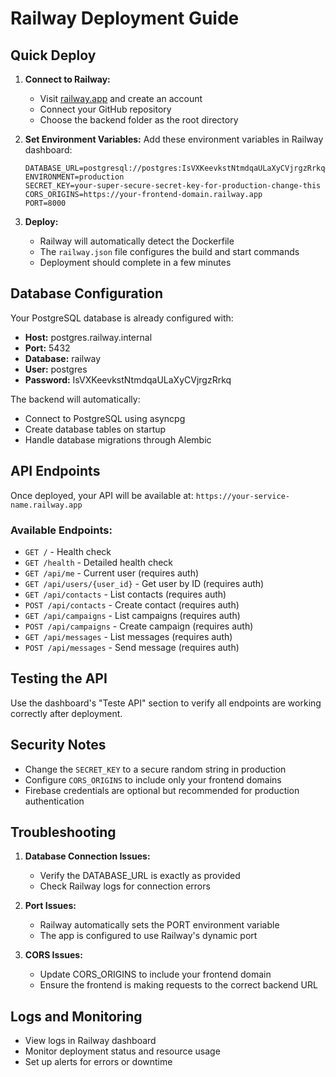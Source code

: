 # Railway Deployment Guide

## Quick Deploy

1. **Connect to Railway:**
   - Visit [railway.app](https://railway.app) and create an account
   - Connect your GitHub repository
   - Choose the backend folder as the root directory

2. **Set Environment Variables:**
   Add these environment variables in Railway dashboard:

   ```
   DATABASE_URL=postgresql://postgres:IsVXKeevkstNtmdqaULaXyCVjrgzRrkq@postgres.railway.internal:5432/railway
   ENVIRONMENT=production
   SECRET_KEY=your-super-secure-secret-key-for-production-change-this
   CORS_ORIGINS=https://your-frontend-domain.railway.app
   PORT=8000
   ```

3. **Deploy:**
   - Railway will automatically detect the Dockerfile
   - The `railway.json` file configures the build and start commands
   - Deployment should complete in a few minutes

## Database Configuration

Your PostgreSQL database is already configured with:
- **Host:** postgres.railway.internal
- **Port:** 5432
- **Database:** railway
- **User:** postgres
- **Password:** IsVXKeevkstNtmdqaULaXyCVjrgzRrkq

The backend will automatically:
- Connect to PostgreSQL using asyncpg
- Create database tables on startup
- Handle database migrations through Alembic

## API Endpoints

Once deployed, your API will be available at:
`https://your-service-name.railway.app`

### Available Endpoints:

- `GET /` - Health check
- `GET /health` - Detailed health check
- `GET /api/me` - Current user (requires auth)
- `GET /api/users/{user_id}` - Get user by ID (requires auth)
- `GET /api/contacts` - List contacts (requires auth)
- `POST /api/contacts` - Create contact (requires auth)
- `GET /api/campaigns` - List campaigns (requires auth)
- `POST /api/campaigns` - Create campaign (requires auth)
- `GET /api/messages` - List messages (requires auth)
- `POST /api/messages` - Send message (requires auth)

## Testing the API

Use the dashboard's "Teste API" section to verify all endpoints are working correctly after deployment.

## Security Notes

- Change the `SECRET_KEY` to a secure random string in production
- Configure `CORS_ORIGINS` to include only your frontend domains
- Firebase credentials are optional but recommended for production authentication

## Troubleshooting

1. **Database Connection Issues:**
   - Verify the DATABASE_URL is exactly as provided
   - Check Railway logs for connection errors

2. **Port Issues:**
   - Railway automatically sets the PORT environment variable
   - The app is configured to use Railway's dynamic port

3. **CORS Issues:**
   - Update CORS_ORIGINS to include your frontend domain
   - Ensure the frontend is making requests to the correct backend URL

## Logs and Monitoring

- View logs in Railway dashboard
- Monitor deployment status and resource usage
- Set up alerts for errors or downtime